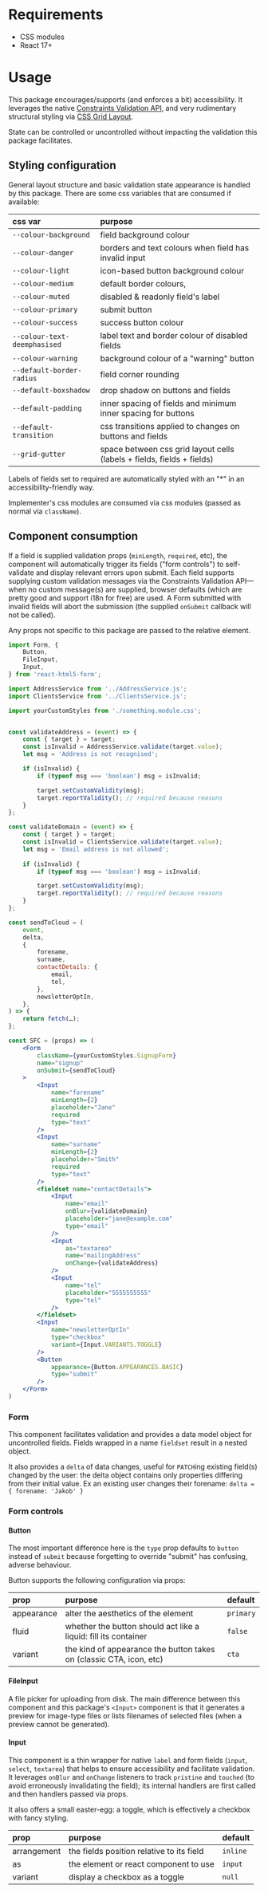 # Requirements

* CSS modules
* React 17+

# Usage

This package encourages/supports (and enforces a bit) accessibility. It leverages the native [Constraints Validation API](https://developer.mozilla.org/en-US/docs/Web/Guide/HTML/HTML5/Constraint_validation), and very rudimentary structural styling via [CSS Grid Layout](https://developer.mozilla.org/en-US/docs/Web/CSS/CSS_Grid_Layout).

State can be controlled or uncontrolled without impacting the validation this package facilitates.

## Styling configuration

General layout structure and basic validation state appearance is handled by this package. There are some css variables that are consumed if available:

css var | purpose
:--- | :---
`--colour-background` | field background colour
`--colour-danger` | borders and text colours when field has invalid input
`--colour-light` | icon-based button background colour
`--colour-medium` | default border colours,
`--colour-muted` | disabled & readonly field's label
`--colour-primary` | submit button
`--colour-success` | success button colour
`--colour-text-deemphasised` | label text and border colour of disabled fields
`--colour-warning` | background colour of a "warning" button
`--default-border-radius` | field corner rounding
`--default-boxshadow` | drop shadow on buttons and fields
`--default-padding` | inner spacing of fields and minimum inner spacing for buttons
`--default-transition` | css transitions applied to changes on buttons and fields
`--grid-gutter` | space between css grid layout cells (labels + fields, fields + fields)

Labels of fields set to required are automatically styled with an "*" in an accessibility-friendly way.

Implementer's css modules are consumed via css modules (passed as normal via `className`).

## Component consumption

If a field is supplied validation props (`minLength`, `required`, etc), the component will automatically trigger its fields ("form controls") to self-validate and display relevant errors upon submit. Each field supports supplying custom validation messages via the Constraints Validation API—when no custom message(s) are supplied, browser defaults (which are pretty good and support i18n for free) are used. A Form submitted with invalid fields will abort the submission (the supplied `onSubmit` callback will not be called).

Any props not specific to this package are passed to the relative element.

```jsx
import Form, {
	Button,
	FileInput,
	Input,
} from 'react-html5-form';

import AddressService from '../AddressService.js';
import ClientsService from '../ClientsService.js';

import yourCustomStyles from './something.module.css';


const validateAddress = (event) => {
	const { target } = target;
	const isInvalid = AddressService.validate(target.value);
	let msg = 'Address is not recognised';

	if (isInvalid) {
		if (typeof msg === 'boolean') msg = isInvalid;

		target.setCustomValidity(msg);
		target.reportValidity(); // required because reasons
	}
};

const validateDomain = (event) => {
	const { target } = target;
	const isInvalid = ClientsService.validate(target.value);
	let msg = 'Email address is not allowed';
	
	if (isInvalid) {
		if (typeof msg === 'boolean') msg = isInvalid;

		target.setCustomValidity(msg);
		target.reportValidity(); // required because reasons
	}
};

const sendToCloud = (
	event,
	delta,
	{
		forename,
		surname,
		contactDetails: {
			email,
			tel,
		},
		newsletterOptIn,
	},
) => {
	return fetch(…);
};

const SFC = (props) => (
	<Form
		className={yourCustomStyles.SignupForm}
		name="signup"
		onSubmit={sendToCloud}
	>
		<Input
			name="forename"
			minLength={2}
			placeholder="Jane"
			required
			type="text"
		/>
		<Input
			name="surname"
			minLength={2}
			placeholder="Smith"
			required
			type="text"
		/>
		<fieldset name="contactDetails">
			<Input
				name="email"
				onBlur={validateDomain}
				placeholder="jane@example.com"
				type="email"
			/>
			<Input
				as="textarea"
				name="mailingAddress"
				onChange={validateAddress}
			/>
			<Input
				name="tel"
				placeholder="5555555555"
				type="tel"
			/>
		</fieldset>
		<Input
			name="newsletterOptIn"
			type="checkbox"
			variant={Input.VARIANTS.TOGGLE}
		/>
		<Button
			appearance={Button.APPEARANCES.BASIC}
			type="submit"
		/>
	</Form>
)
```

### Form

This component facilitates validation and provides a data model object for uncontrolled fields. Fields wrapped in a name `fieldset` result in a nested object.

It also provides a `delta` of data changes, useful for `PATCH`ing existing field(s) changed by the user: the delta object contains only properties differing from their initial value. Ex an existing user changes their forename: `delta = { forename: 'Jakob' }`

### Form controls

#### Button

The most important difference here is the `type` prop defaults to `button` instead of `submit` because forgetting to override "submit" has confusing, adverse behaviour.

Button supports the following configuration via props:

prop | purpose | default
:--- | :--- | :---
appearance | alter the aesthetics of the element | `primary`
fluid | whether the button should act like a liquid: fill its container | `false`
variant | the kind of appearance the button takes on (classic CTA, icon, etc) | `cta`

#### FileInput

A file picker for uploading from disk. The main difference between this component and this package's `<Input>` component is that it generates a preview for image-type files or lists filenames of selected files (when a preview cannot be generated).

#### Input

This component is a thin wrapper for native `label` and form fields (`input`, `select`, `textarea`) that helps to ensure accessibility and facilitate validation. It leverages `onBlur` and `onChange` listeners to track `pristine` and `touched` (to avoid erroneously invalidating the field); its internal handlers are first called and then handlers passed via props.

It also offers a small easter-egg: a toggle, which is effectively a checkbox with fancy styling.

prop | purpose | default
:--- | :--- | :---
arrangement | the fields position relative to its field | `inline`
as | the element or react component to use | `input`
variant | display a checkbox as a toggle | `null`